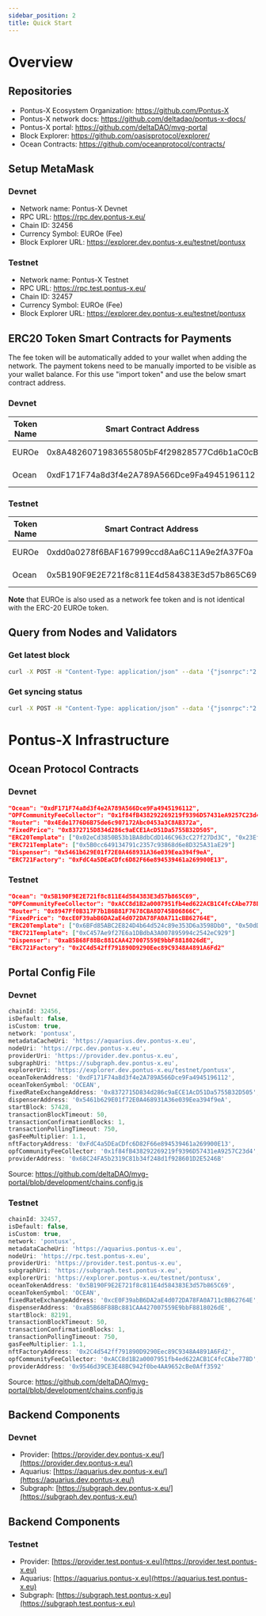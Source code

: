 ```yaml
---
sidebar_position: 2
title: Quick Start
---
```


# Overview

## Repositories

- Pontus-X Ecosystem Organization: https://github.com/Pontus-X
- Pontus-X network docs: https://github.com/deltadao/pontus-x-docs/
- Pontus-X portal: https://github.com/deltaDAO/mvg-portal
- Block Explorer: https://github.com/oasisprotocol/explorer/
- Ocean Contracts: https://github.com/oceanprotocol/contracts/

## Setup MetaMask

### Devnet
- Network name: Pontus-X Devnet
- RPC URL: https://rpc.dev.pontus-x.eu/
- Chain ID: 32456
- Currency Symbol: EUROe (Fee)
- Block Explorer URL: https://explorer.dev.pontus-x.eu/testnet/pontusx

### Testnet
- Network name: Pontus-X Testnet
- RPC URL: https://rpc.test.pontus-x.eu/
- Chain ID: 32457
- Currency Symbol: EUROe (Fee)
- Block Explorer URL: https://explorer.dev.pontus-x.eu/testnet/pontusx

## ERC20 Token Smart Contracts for Payments

The fee token will be automatically added to your wallet when adding the network. The payment tokens need to be manually imported to be visible as your wallet balance. For this use "import token" and use the below smart contract address.

### Devnet

| Token Name | Smart Contract Address                     | Comment       |
| ---------- | ------------------------------------------ | ------------- |
| EUROe      | 0x8A4826071983655805bF4f29828577Cd6b1aC0cB | Payment Token |
| Ocean      | 0xdF171F74a8d3f4e2A789A566Dce9Fa4945196112 | Payment Token |

### Testnet

| Token Name | Smart Contract Address                     | Comment       |
| ---------- | ------------------------------------------ | ------------- |
| EUROe      | 0xdd0a0278f6BAF167999ccd8Aa6C11A9e2fA37F0a | Payment Token |
| Ocean      | 0x5B190F9E2E721f8c811E4d584383E3d57b865C69 | Payment Token |

**Note** that EUROe is also used as a network fee token and is not identical with the ERC-20 EUROe token.

## Query from Nodes and Validators

### Get latest block

```bash
curl -X POST -H "Content-Type: application/json" --data '{"jsonrpc":"2.0","method":"eth_getBlockByNumber","params":["latest", false],"id":1}' https://rpc.test.pontus-x.eu/
```

### Get syncing status

```bash
curl -X POST -H "Content-Type: application/json" --data '{"jsonrpc":"2.0","method":"eth_syncing","params":[],"id":1}' https://rpc.test.pontus-x.eu/
```

# Pontus-X Infrastructure

## Ocean Protocol Contracts

### Devnet

```json
"Ocean": "0xdF171F74a8d3f4e2A789A566Dce9Fa4945196112",
"OPFCommunityFeeCollector": "0x1f84fB438292269219f9396D57431eA9257C23d4",
"Router": "0x4Ede1776D6B75de6c907172Abc0453a3C8AB372a",
"FixedPrice": "0x8372715D834d286c9aECE1AcD51Da5755B32D505",
"ERC20Template": ["0x02eCd3850B53b1BA8dbCdD146C963cC27f27Dd3C", "0x23Efb300c8778d6842bB0cCBD07D356eCeB97070"],
"ERC721Template": ["0x5B0cc649134791c2357c93868d6e8D325A31aE29"]
"Dispenser": "0x5461b629E01f72E0A468931A36e039Eea394f9eA",
"ERC721Factory": "0xFdC4a5DEaCDfc6D82F66e894539461a269900E13",
```

### Testnet

```json
"Ocean": "0x5B190F9E2E721f8c811E4d584383E3d57b865C69",
"OPFCommunityFeeCollector": "0xACC8d1B2a0007951fb4ed622ACB1C4fcCAbe778D",
"Router": "0x8947Ff0B317F7b1B6B81F7678CBA8D745B06866C",
"FixedPrice": "0xcE0F39abB6DA2aE4d072DA78FA0A711cBB62764E",
"ERC20Template": ["0x6BFd85ABC2E824D4b64d524c89e353D6a3598Db0", "0x50dDFD6F2dD02e94d42F6058E2fa28Be9e43D2BF"],
"ERC721Template": ["0xC457Ae9f27E6a1DBdbA3A007895994c2542eC929"]
"Dispenser": "0xaB5B68F88Bc881CAA427007559E9bbF8818026dE",
"ERC721Factory": "0x2C4d542ff791890D9290Eec89C9348A4891A6Fd2"
```

## Portal Config File

### Devnet

```javascript
chainId: 32456,
isDefault: false,
isCustom: true,
network: 'pontusx',
metadataCacheUri: 'https://aquarius.dev.pontus-x.eu',
nodeUri: 'https://rpc.dev.pontus-x.eu',
providerUri: 'https://provider.dev.pontus-x.eu',
subgraphUri: 'https://subgraph.dev.pontus-x.eu',
explorerUri: 'https://explorer.dev.pontus-x.eu/testnet/pontusx',
oceanTokenAddress: '0xdF171F74a8d3f4e2A789A566Dce9Fa4945196112',
oceanTokenSymbol: 'OCEAN',
fixedRateExchangeAddress: '0x8372715D834d286c9aECE1AcD51Da5755B32D505',
dispenserAddress: '0x5461b629E01f72E0A468931A36e039Eea394f9eA',
startBlock: 57428,
transactionBlockTimeout: 50,
transactionConfirmationBlocks: 1,
transactionPollingTimeout: 750,
gasFeeMultiplier: 1.1,
nftFactoryAddress: '0xFdC4a5DEaCDfc6D82F66e894539461a269900E13',
opfCommunityFeeCollector: '0x1f84fB438292269219f9396D57431eA9257C23d4',
providerAddress: '0x68C24FA5b2319C81b34f248d1f928601D2E5246B'
```

Source: https://github.com/deltaDAO/mvg-portal/blob/development/chains.config.js

### Testnet

```javascript
chainId: 32457,
isDefault: false,
isCustom: true,
network: 'pontusx',
metadataCacheUri: 'https://aquarius.pontus-x.eu',
nodeUri: 'https://rpc.test.pontus-x.eu',
providerUri: 'https://provider.test.pontus-x.eu',
subgraphUri: 'https://subgraph.test.pontus-x.eu',
explorerUri: 'https://explorer.pontus-x.eu/testnet/pontusx',
oceanTokenAddress: '0x5B190F9E2E721f8c811E4d584383E3d57b865C69',
oceanTokenSymbol: 'OCEAN',
fixedRateExchangeAddress: '0xcE0F39abB6DA2aE4d072DA78FA0A711cBB62764E',
dispenserAddress: '0xaB5B68F88Bc881CAA427007559E9bbF8818026dE',
startBlock: 82191,
transactionBlockTimeout: 50,
transactionConfirmationBlocks: 1,
transactionPollingTimeout: 750,
gasFeeMultiplier: 1.1,
nftFactoryAddress: '0x2C4d542ff791890D9290Eec89C9348A4891A6Fd2',
opfCommunityFeeCollector: '0xACC8d1B2a0007951fb4ed622ACB1C4fcCAbe778D',
providerAddress: '0x9546d39CE3E48BC942f0be4AA9652cBe0Aff3592'
```

Source: https://github.com/deltaDAO/mvg-portal/blob/development/chains.config.js

## Backend Components

### Devnet

- Provider: [https://provider.dev.pontus-x.eu/](https://provider.dev.pontus-x.eu/)
- Aquarius: [https://aquarius.dev.pontus-x.eu/](https://aquarius.dev.pontus-x.eu/)
- Subgraph: [https://subgraph.dev.pontus-x.eu/](https://subgraph.dev.pontus-x.eu/)

## Backend Components

### Testnet

- Provider: [https://provider.test.pontus-x.eu](https://provider.test.pontus-x.eu)
- Aquarius: [https://aquarius.pontus-x.eu](https://aquarius.test.pontus-x.eu)
- Subgraph: [https://subgraph.test.pontus-x.eu](https://subgraph.test.pontus-x.eu)
